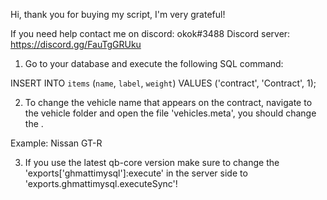 Hi, thank you for buying my script, I'm very grateful!

If you need help contact me on discord: okok#3488
Discord server: https://discord.gg/FauTgGRUku

1. Go to your database and execute the following SQL command:

INSERT INTO `items` (`name`, `label`, `weight`) VALUES ('contract', 'Contract', 1);


2. To change the vehicle name that appears on the contract, navigate to the vehicle folder and open the file 'vehicles.meta', you should change the <gameName>.

Example:
<gameName>Nissan GT-R</gameName>

3. If you use the latest qb-core version make sure to change the 'exports['ghmattimysql']:execute' in the server side to 'exports.ghmattimysql.executeSync'!
